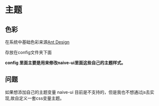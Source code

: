 # 主题

## 色彩
在系统中基础色彩来源[Ant Design](https://ant-design.antgroup.com/docs/spec/colors-cn)

存放在config文件夹下面

**config 里面主要是用来修改naive-ui里面这些自己的主题样式。**


## 问题
如果想添加自己的主题变量 naive-ui 目前是不支持的，但是我也不想通过js去实现,故自定义一套css变量主题。